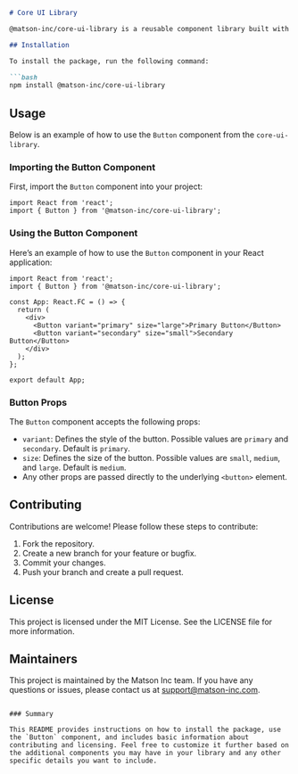 ```markdown
# Core UI Library

@matson-inc/core-ui-library is a reusable component library built with React, TypeScript, and styled-components. This library follows the atomic design methodology, providing a set of modular, composable, and reusable UI components.

## Installation

To install the package, run the following command:

```bash
npm install @matson-inc/core-ui-library
```

## Usage

Below is an example of how to use the `Button` component from the `core-ui-library`.

### Importing the Button Component

First, import the `Button` component into your project:

```tsx
import React from 'react';
import { Button } from '@matson-inc/core-ui-library';
```

### Using the Button Component

Here’s an example of how to use the `Button` component in your React application:

```tsx
import React from 'react';
import { Button } from '@matson-inc/core-ui-library';

const App: React.FC = () => {
  return (
    <div>
      <Button variant="primary" size="large">Primary Button</Button>
      <Button variant="secondary" size="small">Secondary Button</Button>
    </div>
  );
};

export default App;
```

### Button Props

The `Button` component accepts the following props:

- `variant`: Defines the style of the button. Possible values are `primary` and `secondary`. Default is `primary`.
- `size`: Defines the size of the button. Possible values are `small`, `medium`, and `large`. Default is `medium`.
- Any other props are passed directly to the underlying `<button>` element.

## Contributing

Contributions are welcome! Please follow these steps to contribute:

1. Fork the repository.
2. Create a new branch for your feature or bugfix.
3. Commit your changes.
4. Push your branch and create a pull request.

## License

This project is licensed under the MIT License. See the LICENSE file for more information.

## Maintainers

This project is maintained by the Matson Inc team. If you have any questions or issues, please contact us at support@matson-inc.com.
```

### Summary

This README provides instructions on how to install the package, use the `Button` component, and includes basic information about contributing and licensing. Feel free to customize it further based on the additional components you may have in your library and any other specific details you want to include.